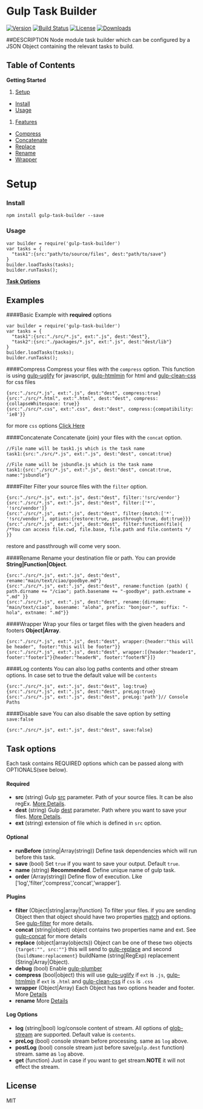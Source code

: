 # Gulp Task Builder
[![Version][version-svg]][package-url] [![Build Status][travis-svg]][travis-url] [![License][license-image]][license-url]  [![Downloads][downloads-image]][downloads-url]

[version-svg]: https://img.shields.io/npm/v/gulp-task-builder.svg?style=flat-square
[package-url]: https://npmjs.org/package/gulp-task-builder
[travis-svg]: https://img.shields.io/travis/Emallates/gulp-task-builder/master.svg?style=flat-square
[travis-url]: https://api.travis-ci.org/Emallates/gulp-task-builder.svg?branch=master
[license-image]: https://img.shields.io/badge/license-MIT-green.svg?style=flat-square
[license-url]: LICENSE.txt
[downloads-image]: https://img.shields.io/npm/dm/gulp-task-builder.svg?style=flat-square
[downloads-url]: http://npm-stat.com/charts.html?package=gulp-task-builder



##DESCRIPTION
Node module task builder which can be configured by a JSON Object containing the relevant tasks to build.

<!--NO_HTML-->

Table of Contents
-----------------
**Getting Started**

1. [Setup](#setup)
  - [Install](#install)
  - [Usage](#usage)
  
1. [Features](#features)
  - [Compress](#compress)
  - [Concatenate](#concatenate)
  - [Replace](#replace)
  - [Rename](#rename)
  - [Wrapper](#wrapper)


<!--/NO_HTML-->

Setup
============

### Install

```npm install gulp-task-builder --save ```

### Usage

    var builder = require('gulp-task-builder')
    var tasks = {
      "task1":{src:"path/to/source/files", dest:"path/to/save"}
    }
    builder.loadTasks(tasks);
    builder.runTasks();

**[Task Options](#task-options)**

Examples
-------------

####Basic Example 
with **required** options

    var builder = require('gulp-task-builder')
    var tasks = {
      "task1":{src:"./src/*.js", ext:".js", dest:"dest"},
      "task2":{src:"./packages/*.js", ext:".js", dest:"dest/lib"}
    }
    builder.loadTasks(tasks);
    builder.runTasks();


####Compress
Compress your files with the `compress` option. This function is using [gulp-uglify][gulp-uglify] for javascript, [gulp-htmlmin][gulp-htmlmin] for html and [gulp-clean-css][gulp-clean-css] for css files
    
    {src:"./src/*.js", ext:".js", dest:"dest", compress:true}
    {src:"./src/*.html", ext:".html", dest:"dest", compress:{collapseWhitespace: true}}
    {src:"./src/*.css", ext:".css", dest:"dest", compress:{compatibility: 'ie8'}}

for more `css` options [Click Here][gulp-mincss-opts]

####Concatenate
Concatenate (join) your files with the `concat` option. 
    
    //File name will be task1.js which is the task name
    task1:{src:"./src/*.js", ext:".js", dest:"dest", concat:true}

    //File name will be jsbundle.js which is the task name
    task1:{src:"./src/*.js", ext:".js", dest:"dest", concat:true, name:"jsbundle"}

####Filter
Filter your source files with the `filter` option.
    
    {src:"./src/*.js", ext:".js", dest:"dest", filter:'!src/vendor'}
    {src:"./src/*.js", ext:".js", dest:"dest", filter:['*', '!src/vendor']}
    {src:"./src/*.js", ext:".js", dest:"dest", filter:{match:['*', '!src/vendor'], options:{restore:true, passthrough:true, dot:true}}}
    {src:"./src/*.js", ext:".js", dest:"dest", filter:function(file){ /*You can access file.cwd, file.base, file.path and file.contents */ }}

restore and passthrough will come very soon.

####Rename
Rename your destination file or path. You can provide **String|Function|Object**.
    
    {src:"./src/*.js", ext:".js", dest:"dest", rename:"main/text/ciao/goodbye.md"}
    {src:"./src/*.js", ext:".js", dest:"dest", rename:function (path) { path.dirname += "/ciao"; path.basename += "-goodbye"; path.extname = ".md" }}
    {src:"./src/*.js", ext:".js", dest:"dest", rename:{dirname: "main/text/ciao", basename: "aloha", prefix: "bonjour-", suffix: "-hola", extname: ".md"}}


####Wrapper
Wrap your files or target files with the given headers and footers **Object|Array**.
    
    {src:"./src/*.js", ext:".js", dest:"dest", wrapper:{header:"this will be header", footer:"this will be footer"}}
    {src:"./src/*.js", ext:".js", dest:"dest", wrapper:[{header:"header1", footer:"footer1"}{header:"headerN", footer:"footerN"}]}


####Log contents
You can also log paths contents and other stream options. In case set to true the default value will be `contents`
    
    {src:"./src/*.js", ext:".js", dest:"dest", log:true}
    {src:"./src/*.js", ext:".js", dest:"dest", preLog:true}
    {src:"./src/*.js", ext:".js", dest:"dest", preLog:'path'}// Console Paths


####Disable save
You can also disable the save option by setting `save:false`
    
    {src:"./src/*.js", ext:".js", dest:"dest", save:false}

Task options
-------------
Each task contains REQUIRED options which can be passed along with OPTIONALS(see below).

#### Required
- **src** (string) Gulp [src][g-src-rf] parameter. Path of your source files. It can be also regEx. [More Details][g-src-rf].
- **dest** (string) Gulp [dest][g-dest-rf] parameter. Path where you want to save your files. [More Details][g-dest-rf].
- **ext** (string) extension of file which is defined in `src` option.

#### Optional
- **runBefore** (string|Array(string)) Define task dependencies which will run before this task.
- **save** (bool) Set `true` if you want to save your output. Default `true`.
- **name** (string) **Recommended**. Define unique name of gulp task.
- **order** (Array(string)) Define flow of execution. Like ['log','filter','compress','concat','wrapper'].

#### Plugins
- **filter** (Object|string|array|function) To filter your files. if you are sending Object then that object should have two properties [match][g-filter-opts] and options. See [gulp-filter][g-filter-api] for more details.
- **concat** (string|object) object contains two properties name and ext. See [gulp-concat](https://www.npmjs.com/package/gulp-concat) for more details
- **replace** (object|array(objects)) Object can be one of these two objects `{target:"", src:""}` this will send to [gulp-replace][gulp-replace] and second `{buildName:replacement}` buildName (string|RegExp) replacement (String|Array|Object).
- **debug** (bool) Enable [gulp-plumber](https://www.npmjs.com/package/gulp-plumber)
- **compress** (bool|object) this will use [gulp-uglify][gulp-uglify] if `ext` is `.js`, [gulp-htmlmin][gulp-htmlmin] if `ext` is `.html` and [gulp-clean-css][gulp-clean-css] if `css` is `.css`
- **wrapper** (Object|Array) Each Object has two options header and footer. More [Details](https://www.npmjs.com/package/gulp-wrapper)
- **rename** More [Details](https://www.npmjs.com/package/gulp-rename)




#### Log Options
- **log** (string|bool) log/console content of stream. All options of [glob-stream](https://github.com/gulpjs/glob-stream) are supported. Default value is `contents`.
- **preLog** (bool) console stream before processing. same as `log` above.
- **postLog** (bool) console stream just before save(`gulp.dest` function) stream. same as `log` above.
- **get** (function) Just in case if you want to get stream.**NOTE** it will not effect the stream.

## License
MIT

[g-src-rf]: https://github.com/gulpjs/gulp/blob/master/docs/API.md#gulpsrcglobs-options
[g-dest-rf]: https://github.com/gulpjs/gulp/blob/master/docs/API.md#gulpdestpath-options
[g-watch-rf]: https://github.com/gulpjs/gulp/blob/master/docs/API.md#gulpwatchglob--opts-tasks-or-gulpwatchglob--opts-cb

[g-filter-api]: https://www.npmjs.com/package/gulp-filter#filterpattern-options
[g-filter-opts]: https://www.npmjs.com/package/gulp-filter#options
[gulp-replace]: https://www.npmjs.com/package/gulp-replace

[gulp-uglify]: https://www.npmjs.com/package/gulp-uglify
[gulp-htmlmin]: https://www.npmjs.com/package/gulp-htmlmin
[gulp-clean-css]: https://www.npmjs.com/package/gulp-clean-css
[gulp-mincss-opts]: https://github.com/jakubpawlowicz/clean-css#how-to-use-clean-css-api
